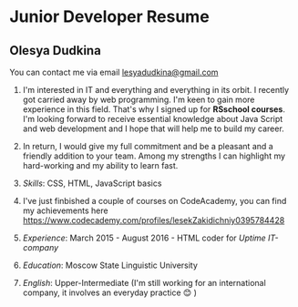 # Junior Developer Resume

## Olesya Dudkina ##


You can contact me via email <lesyadudkina@gmail.com>

1. I'm interested in IT and everything and everything in its orbit. 
I recently got carried away by web programming. 
I'm keen to gain more experience in this field. That's why I signed up for **RSschool courses**. 
I'm looking forward to receive essential knowledge about Java Script and web development 
and I hope that will help me to build my career.

1. In return, I would give my full commitment and be a pleasant and a friendly addition to your team. Among my strengths I can highlight my hard-working and my ability to learn fast.

1. _Skills_: CSS, HTML, JavaScript basics

1. I've just finbished a couple of courses on CodeAcademy, you can find my achievements here https://www.codecademy.com/profiles/lesekZakidichniy0395784428

1. _Experience_: March 2015 - August 2016 - HTML coder for _Uptime IT-company_ 

1. _Education_: Moscow State Linguistic University 

1. _English_: Upper-Intermediate (I'm still working for an international company, it involves an everyday practice :blush: ) 

